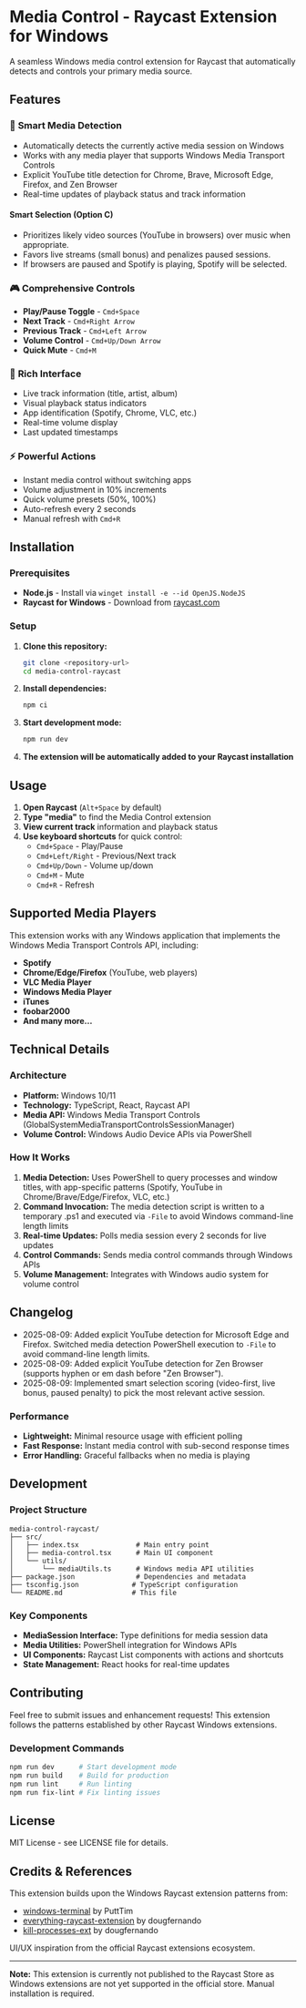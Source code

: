# Media Control - Raycast Extension for Windows

A seamless Windows media control extension for Raycast that automatically detects and controls your primary media source.

## Features

### 🎵 **Smart Media Detection**
- Automatically detects the currently active media session on Windows
- Works with any media player that supports Windows Media Transport Controls
- Explicit YouTube title detection for Chrome, Brave, Microsoft Edge, Firefox, and Zen Browser
- Real-time updates of playback status and track information

#### Smart Selection (Option C)
- Prioritizes likely video sources (YouTube in browsers) over music when appropriate.
- Favors live streams (small bonus) and penalizes paused sessions.
- If browsers are paused and Spotify is playing, Spotify will be selected.

### 🎮 **Comprehensive Controls**
- **Play/Pause Toggle** - `Cmd+Space`
- **Next Track** - `Cmd+Right Arrow`
- **Previous Track** - `Cmd+Left Arrow`
- **Volume Control** - `Cmd+Up/Down Arrow`
- **Quick Mute** - `Cmd+M`

### 🎨 **Rich Interface**
- Live track information (title, artist, album)
- Visual playback status indicators
- App identification (Spotify, Chrome, VLC, etc.)
- Real-time volume display
- Last updated timestamps

### ⚡ **Powerful Actions**
- Instant media control without switching apps
- Volume adjustment in 10% increments
- Quick volume presets (50%, 100%)
- Auto-refresh every 2 seconds
- Manual refresh with `Cmd+R`

## Installation

### Prerequisites
- **Node.js** - Install via `winget install -e --id OpenJS.NodeJS`
- **Raycast for Windows** - Download from [raycast.com](https://raycast.com/)

### Setup
1. **Clone this repository:**
   ```bash
   git clone <repository-url>
   cd media-control-raycast
   ```

2. **Install dependencies:**
   ```bash
   npm ci
   ```

3. **Start development mode:**
   ```bash
   npm run dev
   ```

4. **The extension will be automatically added to your Raycast installation**

## Usage

1. **Open Raycast** (`Alt+Space` by default)
2. **Type "media"** to find the Media Control extension
3. **View current track** information and playback status
4. **Use keyboard shortcuts** for quick control:
   - `Cmd+Space` - Play/Pause
   - `Cmd+Left/Right` - Previous/Next track
   - `Cmd+Up/Down` - Volume up/down
   - `Cmd+M` - Mute
   - `Cmd+R` - Refresh

## Supported Media Players

This extension works with any Windows application that implements the Windows Media Transport Controls API, including:

- **Spotify**
- **Chrome/Edge/Firefox** (YouTube, web players)
- **VLC Media Player**
- **Windows Media Player**
- **iTunes**
- **foobar2000**
- **And many more...**

## Technical Details

### Architecture
- **Platform:** Windows 10/11
- **Technology:** TypeScript, React, Raycast API
- **Media API:** Windows Media Transport Controls (GlobalSystemMediaTransportControlsSessionManager)
- **Volume Control:** Windows Audio Device APIs via PowerShell

### How It Works
1. **Media Detection:** Uses PowerShell to query processes and window titles, with app-specific patterns (Spotify, YouTube in Chrome/Brave/Edge/Firefox, VLC, etc.)
2. **Command Invocation:** The media detection script is written to a temporary .ps1 and executed via `-File` to avoid Windows command-line length limits
3. **Real-time Updates:** Polls media session every 2 seconds for live updates
4. **Control Commands:** Sends media control commands through Windows APIs
5. **Volume Management:** Integrates with Windows audio system for volume control

## Changelog

- 2025-08-09: Added explicit YouTube detection for Microsoft Edge and Firefox. Switched media detection PowerShell execution to `-File` to avoid command-line length limits.
- 2025-08-09: Added explicit YouTube detection for Zen Browser (supports hyphen or em dash before "Zen Browser").
- 2025-08-09: Implemented smart selection scoring (video-first, live bonus, paused penalty) to pick the most relevant active session.

### Performance
- **Lightweight:** Minimal resource usage with efficient polling
- **Fast Response:** Instant media control with sub-second response times
- **Error Handling:** Graceful fallbacks when no media is playing

## Development

### Project Structure
```
media-control-raycast/
├── src/
│   ├── index.tsx              # Main entry point
│   ├── media-control.tsx      # Main UI component
│   └── utils/
│       └── mediaUtils.ts      # Windows media API utilities
├── package.json               # Dependencies and metadata
├── tsconfig.json             # TypeScript configuration
└── README.md                 # This file
```

### Key Components
- **MediaSession Interface:** Type definitions for media session data
- **Media Utilities:** PowerShell integration for Windows APIs
- **UI Components:** Raycast List components with actions and shortcuts
- **State Management:** React hooks for real-time updates

## Contributing

Feel free to submit issues and enhancement requests! This extension follows the patterns established by other Raycast Windows extensions.

### Development Commands
```bash
npm run dev      # Start development mode
npm run build    # Build for production
npm run lint     # Run linting
npm run fix-lint # Fix linting issues
```

## License

MIT License - see LICENSE file for details.

## Credits & References

This extension builds upon the Windows Raycast extension patterns from:
- [windows-terminal](https://github.com/PuttTim/windows-terminal) by PuttTim
- [everything-raycast-extension](https://github.com/dougfernando/everything-raycast-extension) by dougfernando
- [kill-processes-ext](https://github.com/dougfernando/kill-processes-ext) by dougfernando

UI/UX inspiration from the official Raycast extensions ecosystem.

---

**Note:** This extension is currently not published to the Raycast Store as Windows extensions are not yet supported in the official store. Manual installation is required.
